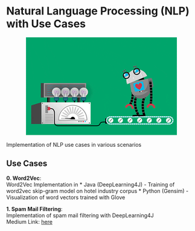 # Natural Language Processing (NLP) with Use Cases
<p align="center">
  <img src="metadata/robot.gif">
</p>  
Implementation of NLP use cases in various scenarios

## Use Cases
**0. Word2Vec**:  
Word2Vec Implementation in 
    * Java (DeepLearning4J) - Training of word2vec skip-gram model on hotel industry corpus
    * Python (Gensim) - Visualization of word vectors trained with Glove 


**1. Spam Mail Filtering**:  
Implementation of spam mail filtering with DeepLearning4J  
Medium Link: [here](https://link.medium.com/dtyjReZQM2)
